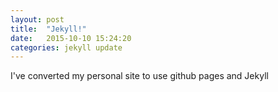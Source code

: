 ```yaml
---
layout: post
title:  "Jekyll!"
date:   2015-10-10 15:24:20
categories: jekyll update
---
```

I've converted my personal site to use github pages and Jekyll
